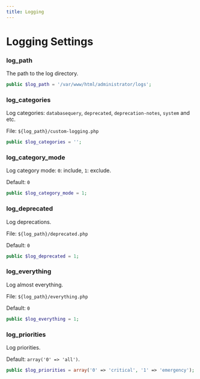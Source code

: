```yaml
---
title: Logging
---
```


Logging Settings
================

### log_path

The path to the log directory.

```php
public $log_path = '/var/www/html/administrator/logs';
```

### log_categories

Log categories: `databasequery`, `deprecated`, `deprecation-notes`, `system` and etc.

File: `${log_path}/custom-logging.php`

```php
public $log_categories = '';
```

### log_category_mode

Log category mode: `0`: include, `1`: exclude.

Default: `0`

```php
public $log_category_mode = 1;
```

### log_deprecated

Log deprecations.

File: `${log_path}/deprecated.php`

Default: `0` 

```php
public $log_deprecated = 1;
```

### log_everything

Log almost everything.

File: `${log_path}/everything.php`

Default: `0` 

```php
public $log_everything = 1;
```

### log_priorities

Log priorities.

Default: `array('0' => 'all')`.

```php
public $log_priorities = array('0' => 'critical', '1' => 'emergency');
```
